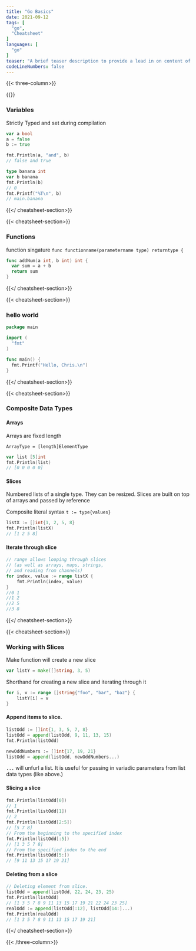 ```yaml
---
title: "Go Basics"
date: 2021-09-12
tags: [
  "go",
  "Cheatsheet"
]
languages: [
  "go"
]
teaser: "A brief teaser description to provide a lead in on content of the cheatsheet."
codeLineNumbers: false
---
```


{{< three-column>}}

{{<cheatsheet-section>}}
### Variables

Strictly Typed and set during compilation

```go
var a bool
a = false
b := true

fmt.Println(a, "and", b)
// false and true
```

```go
type banana int
var b banana
fmt.Println(b)
// 0
fmt.Printf("%T\n", b)
// main.banana
```
{{</ cheatsheet-section>}}




{{< cheatsheet-section>}}
### Functions

function singature `func functionname(parametername type) returntype {`
```go
func addNum(a int, b int) int {
  var sum = a + b
  return sum
}
```
{{</ cheatsheet-section>}}

{{< cheatsheet-section>}}
### hello world

```go
package main

import (
  "fmt"
)

func main() {
  fmt.Printf("Hello, Chris.\n")
}
```

{{</ cheatsheet-section>}}

{{< cheatsheet-section>}}
### Composite Data Types

#### Arrays

Arrays are fixed length

`ArrayType = [length]ElementType`

```go
var list [5]int
fmt.Println(list)
// [0 0 0 0 0]
```

#### Slices

Numbered lists of a single type. They can be resized. Slices are built on top of arrays and passed by reference

Composite literal syntax `t := type{values}`

```go
listX := []int{1, 2, 5, 8}
fmt.Println(listX)
// [1 2 5 8]
```

#### Iterate through slice
```go
// range allows looping through slices 
// (as well as arrays, maps, strings, 
// and reading from channels)
for index, value := range listX {
    fmt.Println(index, value)
}
//0 1
//1 2
//2 5
//3 8
```

{{</ cheatsheet-section>}}

{{< cheatsheet-section>}}

### Working with Slices

Make function will create a new slice
```go
var listY = make([]string, 3, 5)
```

Shorthand for creating a new slice and iterating through it
```go
for i, v := range []string{"foo", "bar", "baz"} {
    listY[i] = v
}
```

#### Append items to slice.
```go
listOdd := []int{1, 3, 5, 7, 8}
listOdd = append(listOdd, 9, 11, 13, 15)
fmt.Println(listOdd)

newOddNumbers := []int{17, 19, 21}
listOdd = append(listOdd, newOddNumbers...)
```

`...` will unfurl a list. It is useful for passing in variadic parameters from list data types (like above.)

#### Slicing a slice

```go
fmt.Println(listOdd[0])
// 1
fmt.Println(listOdd[1])
// 2
fmt.Println(listOdd[2:5])
// [5 7 8]
// From the beginning to the specified index
fmt.Println(listOdd[:5])
// [1 3 5 7 8]
// From the specified index to the end
fmt.Println(listOdd[5:])
// [9 11 13 15 17 19 21]
```

#### Deleting from a slice

```go
// Deleting element from slice.
listOdd = append(listOdd, 22, 24, 23, 25)
fmt.Println(listOdd)
// [1 3 5 7 8 9 11 13 15 17 19 21 22 24 23 25]
realOdd := append(listOdd[:12], listOdd[14:]...)
fmt.Println(realOdd)
// [1 3 5 7 8 9 11 13 15 17 19 21]


```
{{</ cheatsheet-section>}}

{{< /three-column>}}
